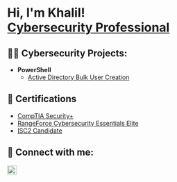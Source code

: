 <h1>Hi, I'm Khalil! <br/><a href="https://github.com/khalilabu2000"> <a href="https://www.linkedin.com/in/khalil-abu-labdeh/">Cybersecurity Professional</a>
<h2>👨‍💻 Cybersecurity Projects:</h2>

- <b>PowerShell</b>
  - [Active Directory Bulk User Creation](https://github.com/joshmadakor1/AD_PS)

<h2> 📄 Certifications </h2>

- [CompTIA Security+](https://www.credly.com/badges/75757fe3-ccb9-4076-8ed8-59e69dd3e78f/public_url)
- [RangeForce Cybersecurity Essentials Elite](https://www.credly.com/badges/ec2ac83f-5e4e-4090-b3b8-e75a291ba28d/public_url)
- [ISC2 Candidate](https://www.credly.com/badges/32c88c57-9157-4867-aed9-12b94dba65a1/public_url)

<h2> 🤳 Connect with me:</h2>

[<img align="left" alt="KhalilAbulabdeh | LinkedIn" width="22px" src="https://cdn.jsdelivr.net/npm/simple-icons@v3/icons/linkedin.svg" />][linkedin]

[linkedin]: https://linkedin.com/in/khalil-abu-labdeh/

<!--
**joshmadakor1/joshmadakor1** is a ✨ _special_ ✨ repository because its `README.md` (this file) appears on your GitHub profile.

Here are some ideas to get you started:

- 🔭 I’m currently working on ...
- 🌱 I’m currently learning ...
- 👯 I’m looking to collaborate on ...
- 🤔 I’m looking for help with ...
- 💬 Ask me about ...
- 📫 How to reach me: ...
- 😄 Pronouns: ...
- ⚡ Fun fact: ...
-->
